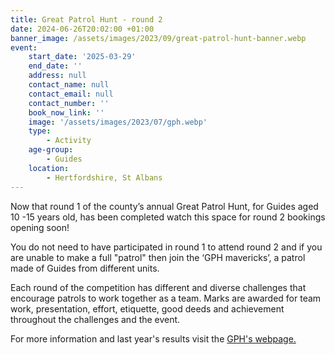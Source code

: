 ```yaml
---
title: Great Patrol Hunt - round 2
date: 2024-06-26T20:02:00 +01:00
banner_image: /assets/images/2023/09/great-patrol-hunt-banner.webp
event:
    start_date: '2025-03-29'
    end_date: ''
    address: null
    contact_name: null
    contact_email: null
    contact_number: ''
    book_now_link: ''
    image: '/assets/images/2023/07/gph.webp'
    type:
        - Activity
    age-group:
        - Guides
    location:
        - Hertfordshire, St Albans
---
```

Now that round 1 of the county’s annual Great Patrol Hunt, for Guides aged 10 -15 years old, has been completed watch this space for round 2 bookings opening soon!

You do not need to have participated in round 1 to attend round 2 and if you are unable to make a full "patrol" then join the ‘GPH mavericks’, a patrol made of Guides from different units.

Each round of the competition has different and diverse challenges that encourage patrols to work together as a team. Marks are awarded for team work, presentation, effort, etiquette, good deeds and achievement throughout the challenges and the event.

For more information and last year's results visit the [GPH's webpage.](/great-patrol-hunt/)
